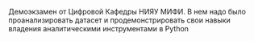 Демоэкзамен от Цифровой Кафедры НИЯУ МИФИ. В нем надо было проанализировать датасет и продемонстрировать свои навыки владения аналитическими инструментами в Python
